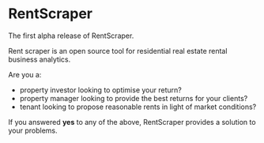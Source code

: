 # RentScraper

The first alpha release of RentScraper.

Rent scraper is an open source tool for residential real estate rental business analytics.

Are you a:

- property investor looking to optimise your return?
- property manager looking to provide the best returns for your clients?
- tenant looking to propose reasonable rents in light of market conditions?

If you answered **yes** to any of the above, RentScraper provides a solution to your problems.
